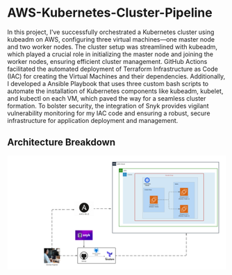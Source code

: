 # AWS-Kubernetes-Cluster-Pipeline

In this project, I've successfully orchestrated a Kubernetes cluster using kubeadm on AWS, configuring three virtual machines—one master node and two worker nodes. The cluster setup was streamlined with kubeadm, which played a crucial role in initializing the master node and joining the worker nodes, ensuring efficient cluster management. GitHub Actions facilitated the automated deployment of Terraform Infrastructure as Code (IAC) for creating the Virtual Machines and their dependencies. Additionally, I developed a Ansible Playbook that uses three custom bash scripts to automate the installation of Kubernetes components like kubeadm, kubelet, and kubectl on each VM, which paved the way for a seamless cluster formation. To bolster security, the integration of Snyk provides vigilant vulnerability monitoring for my IAC code and ensuring a robust, secure infrastructure for application deployment and management.

## Architecture Breakdown

![app](https://github.com/rjones18/Images/blob/main/AWS%20Kubernetes%20Cluster%20(1).png)
